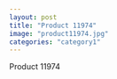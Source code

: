 ```yaml
---
layout: post
title: "Product 11974"
image: "product11974.jpg"
categories: "category1"
---
```

Product 11974
